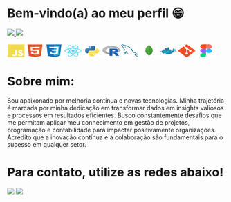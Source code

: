# Bem-vindo(a) ao meu perfil 😁

<div>
    <a href="https://github.com/Gary-Rainer-Chumacero-Vanderlei">
    <img height=" 170em"
        src="https://github-readme-stats.vercel.app/api?username=Gary-Rainer-Chumacero-Vanderlei&theme=tokyonight&hide_border=false&include_all_commits=false&count_private=false" />
    <img height="170em"
        src="https://github-readme-stats.vercel.app/api/top-langs/?username=Gary-Rainer-Chumacero-Vanderlei&theme=tokyonight&hide_border=false&include_all_commits=false&count_private=false&layout=compact" />
    </a>
</div>

<div style="display: inline_block"><br>
    <img align="center" alt="JS" height="30" width="40"
        src="https://raw.githubusercontent.com/devicons/devicon/master/icons/javascript/javascript-plain.svg">
    <img align="center" alt="HTML" height="30" width="40"
        src="https://raw.githubusercontent.com/devicons/devicon/master/icons/html5/html5-original.svg">
    <img align="center" alt="CSS" height="30" width="40"
        src="https://raw.githubusercontent.com/devicons/devicon/master/icons/css3/css3-original.svg">
    <img align="center" alt="React" height="30" width="40"
        src="https://raw.githubusercontent.com/devicons/devicon/master/icons/react/react-original.svg">
    <img align="center" alt="Python" height="30" width="40"
        src="https://raw.githubusercontent.com/devicons/devicon/master/icons/python/python-original.svg">
    <img align="center" alt="R" height="30" width="40"
        src="https://raw.githubusercontent.com/devicons/devicon/master/icons/r/r-original.svg">
    <img align="center" alt="MySQL" height="30" width="40"
        src="https://raw.githubusercontent.com/devicons/devicon/master/icons/mysql/mysql-original.svg">
    <img align="center" alt="MongoDB" height="30" width="40"
        src="https://raw.githubusercontent.com/devicons/devicon/master/icons/mongodb/mongodb-original.svg">
    <img align="center" alt="Docker" height="30" width="40"
        src="https://raw.githubusercontent.com/devicons/devicon/master/icons/docker/docker-original.svg">
    <img align="center" alt="Git" height="30" width="40"
        src="https://raw.githubusercontent.com/devicons/devicon/master/icons/git/git-original.svg">
    <img align="center" alt="Figma" height="30" width="40"
        src="https://raw.githubusercontent.com/devicons/devicon/master/icons/figma/figma-original.svg">
</div>

# Sobre mim:

<p>Sou apaixonado por melhoria contínua e novas tecnologias. Minha trajetória é marcada por minha dedicação em transformar dados em insights valiosos e processos em resultados eficientes. Busco constantemente desafios que me permitam aplicar meu conhecimento em gestão de projetos, programação e contabilidade para impactar positivamente organizações. Acredito que a inovação contínua e a colaboração são fundamentais para o sucesso em qualquer setor.</p>

# Para contato, utilize as redes abaixo!

<div>
  <a href="https://www.linkedin.com/in/garyrainercv" target="_blank"><img src="https://img.shields.io/badge/-LinkedIn-%230077B5?style=for-the-badge&logo=linkedin&logoColor=white" target="_blank"></a>
    <a href="https://wa.me/5583988044923" target="_blank"><img src="https://img.shields.io/badge/-Whatsapp-darkgreen?style=for-the-badge&logo=Whatsapp&logoColor=white" target="_blank"></a>
</d

